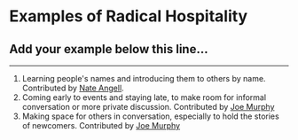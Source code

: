# Examples of Radical Hospitality

## Add your example below this line...
_______________________________________________________________________________________________
1. Learning people's names and introducing them to others by name. Contributed by [Nate Angell](https://github.com/xolotl).
1. Coming early to events and staying late, to make room for informal conversation or more private discussion. Contributed by [Joe Murphy](https://github.com/murphyjoe)
1. Making space for others in conversation, especially to hold the stories of newcomers. Contributed by [Joe Murphy](https://github.com/murphyjoe)

